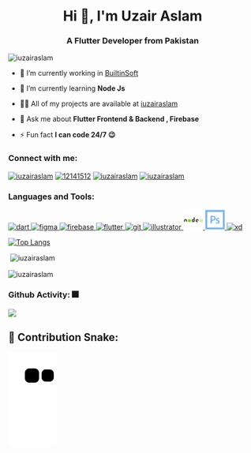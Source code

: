 <h1 align="center">Hi 👋, I'm Uzair Aslam</h1>

<h3 align="center">A Flutter Developer from Pakistan</h3>

<p align="left"> <img src="https://komarev.com/ghpvc/?username=iuzairaslam&label=Profile%20views&color=0e75b6&style=flat" alt="iuzairaslam" /> </p>


- 🔭 I’m currently working in [BuiltinSoft](https://builtinsoft.com)

- 🌱 I’m currently learning **Node Js**

- 👨‍💻 All of my projects are available at [iuzairaslam](https://github.com/iuzairaslam)

- 💬 Ask me about **Flutter Frontend & Backend , Firebase**

- ⚡ Fun fact **I can code 24/7 😉**

<h3 align="left">Connect with me:</h3>
<p align="left">

<a href="https://www.linkedin.com/in/umar-aslam-a78458146/" target="blank"><img align="center" src="https://raw.githubusercontent.com/rahuldkjain/github-profile-readme-generator/master/src/images/icons/Social/linked-in-alt.svg" alt="iuzairaslam" height="30" width="40" /></a>
<a href="https://stackoverflow.com/users/17642056/umar-aslam" target="blank"><img align="center" src="https://raw.githubusercontent.com/rahuldkjain/github-profile-readme-generator/master/src/images/icons/Social/stack-overflow.svg" alt="12141512" height="30" width="40" /></a>
<a href="https://www.facebook.com/umaraslam.cs/" target="blank"><img align="center" src="https://raw.githubusercontent.com/rahuldkjain/github-profile-readme-generator/master/src/images/icons/Social/facebook.svg" alt="iuzairaslam" height="30" width="40" /></a>
<a href="https://www.facebook.com/umaraslam.cs/" target="blank"><img align="center" src="https://raw.githubusercontent.com/rahuldkjain/github-profile-readme-generator/master/src/images/icons/Social/twitter.svg" alt="iuzairaslam" height="30" width="40" /></a>
</p>

<h3 align="left">Languages and Tools:</h3>
<p align="left"> <a href="https://dart.dev" target="_blank" rel="noreferrer"> <img src="https://www.vectorlogo.zone/logos/dartlang/dartlang-icon.svg" alt="dart" width="40" height="40"/> </a> <a href="https://www.figma.com/" target="_blank" rel="noreferrer"> <img src="https://www.vectorlogo.zone/logos/figma/figma-icon.svg" alt="figma" width="40" height="40"/> </a> <a href="https://firebase.google.com/" target="_blank" rel="noreferrer"> <img src="https://www.vectorlogo.zone/logos/firebase/firebase-icon.svg" alt="firebase" width="40" height="40"/> </a> <a href="https://flutter.dev" target="_blank" rel="noreferrer"> <img src="https://www.vectorlogo.zone/logos/flutterio/flutterio-icon.svg" alt="flutter" width="40" height="40"/> </a> <a href="https://git-scm.com/" target="_blank" rel="noreferrer"> <img src="https://www.vectorlogo.zone/logos/git-scm/git-scm-icon.svg" alt="git" width="40" height="40"/> </a> <a href="https://www.adobe.com/in/products/illustrator.html" target="_blank" rel="noreferrer"> <img src="https://www.vectorlogo.zone/logos/adobe_illustrator/adobe_illustrator-icon.svg" alt="illustrator" width="40" height="40"/> </a> <a href="https://nodejs.org" target="_blank" rel="noreferrer"> <img src="https://raw.githubusercontent.com/devicons/devicon/master/icons/nodejs/nodejs-original-wordmark.svg" alt="nodejs" width="40" height="40"/> </a> <a href="https://www.photoshop.com/en" target="_blank" rel="noreferrer"> <img src="https://raw.githubusercontent.com/devicons/devicon/master/icons/photoshop/photoshop-line.svg" alt="photoshop" width="40" height="40"/> </a> <a href="https://www.adobe.com/products/xd.html" target="_blank" rel="noreferrer"> <img src="https://cdn.worldvectorlogo.com/logos/adobe-xd.svg" alt="xd" width="40" height="40"/> </a> </p>


[![Top Langs](https://github-readme-stats.vercel.app/api/top-langs/?username=iuzairaslam)](https://github.com/anuraghazra/github-readme-stats)

<p>&nbsp;<img align="center" src="https://github-readme-stats.vercel.app/api?username=iuzairaslam&show_icons=true&locale=en" alt="iuzairaslam" /></p>

<p><img align="center" src="https://github-readme-streak-stats.herokuapp.com/?user=iuzairaslam&" alt="iuzairaslam" /></p>


### Github Activity: 🎆
 
<img align="center" src="https://activity-graph.herokuapp.com/graph?username=iuzairaslam&theme=dracula&color=B994E6&bg_color=2B2D3D" />
 
 ## 🐍 Contribution Snake:
![Snake animation](https://github.com/codersangam/codersangam/blob/output/github-contribution-grid-snake.svg)

